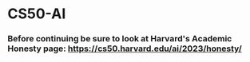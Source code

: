# CS50-AI

### Before continuing be sure to look at Harvard's Academic Honesty page: https://cs50.harvard.edu/ai/2023/honesty/
